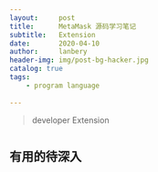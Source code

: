 ```yaml
---
layout:     post
title:      MetaMask 源码学习笔记
subtitle:   Extension
date:       2020-04-10
author:     lanbery
header-img: img/post-bg-hacker.jpg
catalog: true
tags:
    - program language
    
---
```


> developer
> Extension

#


## 有用的待深入

> 

